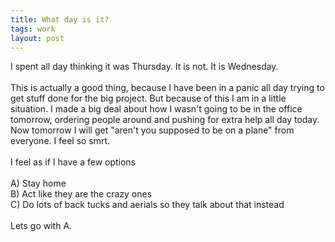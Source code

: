 ```yaml
---
title: What day is it?
tags: work
layout: post
---
```

I spent all day thinking it was Thursday.  It is not.  It is Wednesday. <br /><br />This is actually a good thing, because I have been in a panic all day trying to get stuff done for the big project. But because of this I am in a little situation.  I made a big deal about how I wasn't going to be in the office tomorrow, ordering people around and pushing for extra help all day today.  Now tomorrow I will get "aren't you supposed to be on a plane" from everyone.  I feel so smrt.<br /><br />I feel as if I have a few options<br /><br />A) Stay home<br />B) Act like they are the crazy ones<br />C) Do lots of back tucks and aerials so they talk about that instead<br /><br />Lets go with A.
